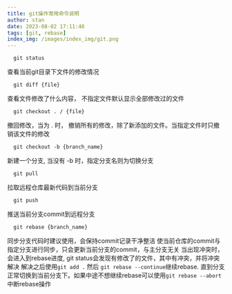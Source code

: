 ```yaml
---
title: git操作常用命令说明
author: stan
date: 2023-08-02 17:11:48
tags: [git, rebase]
index_img: /images/index_img/git.png
---
```


```shell
  git status
```
查看当前git目录下文件的修改情况


```shell
  git diff {file}
```
查看文件修改了什么内容， 不指定文件默认显示全部修改过的文件


```shell
  git checkout . / {file}
```
撤回修改，当为 . 时， 撤销所有的修改，除了新添加的文件。当指定文件时只撤销该文件的修改


```shell
  git checkout -b {branch_name}
```
新建一个分支, 当没有 -b 时，指定分支名则为切换分支


```shell
  git pull
```
拉取远程仓库最新代码到当前分支


```shell
  git push
```
推送当前分支commit到远程分支


```shell
  git rebase {branch_name}
```
同步分支代码时建议使用，会保持commit记录干净整洁
使当前仓库的commit与指定分支进行同步，只会更新当前分支的commit，与主分支无关
当出现冲突时，会进入到rebase进度, git status会发现有修改了的文件，其中有冲突，并将冲突解决
解决之后使用```git add .```  然后 ```git rebase --continue```继续rebase.
直到分支正常切换到当前分支下。如果中途不想继续rebase可以使用```git rebase --abort```中断rebase操作